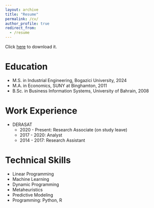```yaml
---
layout: archive
title: "Resume"
permalink: /cv/
author_profile: true
redirect_from:
  - /resume
---
```


Click [here](https://abdulaziz-aldoseri.github.io/files/Resume.pdf) to download it.

Education
======
* M.S. in Industrial Engineering, Bogazici University, 2024
* M.A. in Economics, SUNY at Binghamton, 2011
* B.Sc. in Business Information Systems, University of Bahrain, 2008

Work Experience
======
* DERASAT
  * 2020 - Present: Research Associate (on study leave)
  * 2017 - 2020: Analyst
  * 2014 - 2017: Research Assistant
  
Technical Skills
======
* Linear Programming
* Machine Learning
* Dynamic Programming
* Metaheuristics
* Predictive Modeling
* Programming: Python, R

